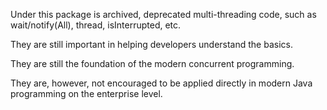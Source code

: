 Under this package is archived, deprecated multi-threading code,
such as wait/notify(All), thread, isInterrupted, etc.

They are still important in helping developers understand the basics.

They are still the foundation of the modern concurrent programming.

They are, however, not encouraged to be applied directly in modern Java programming on the enterprise level. 
 